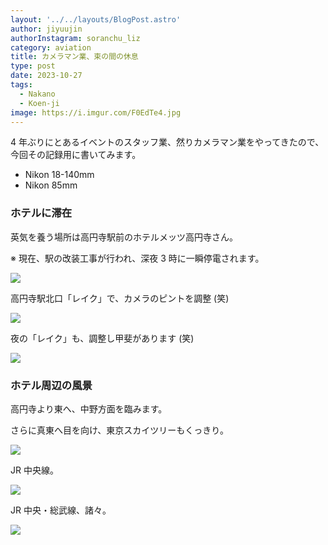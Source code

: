 ```yaml
---
layout: '../../layouts/BlogPost.astro'
author: jiyuujin
authorInstagram: soranchu_liz
category: aviation
title: カメラマン業、束の間の休息
type: post
date: 2023-10-27
tags:
  - Nakano
  - Koen-ji
image: https://i.imgur.com/F0EdTe4.jpg
---
```


4 年ぶりにとあるイベントのスタッフ業、然りカメラマン業をやってきたので、今回その記録用に書いてみます。

- Nikon 18-140mm
- Nikon 85mm

### ホテルに滞在

英気を養う場所は高円寺駅前のホテルメッツ高円寺さん。

※ 現在、駅の改装工事が行われ、深夜 3 時に一瞬停電されます。

![](/assets/img/20231027/Koen-ji_1.JPG)

高円寺駅北口「レイク」で、カメラのピントを調整 (笑)

![](/assets/img/20231027/Koen-ji_5.JPG)

夜の「レイク」も、調整し甲斐があります (笑)

![](/assets/img/20231027/Koen-ji_6.JPG)

### ホテル周辺の風景

高円寺より東へ、中野方面を臨みます。

さらに真東へ目を向け、東京スカイツリーもくっきり。

![](/assets/img/20231027/Koen-ji_2.JPG)

JR 中央線。

![](/assets/img/20231027/Koen-ji_3.JPG)

JR 中央・総武線、諸々。

![](/assets/img/20231027/Koen-ji_4.JPG)
